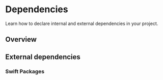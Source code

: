 # Dependencies

Learn how to declare internal and external dependencies in your project.

## Overview

<!--TODO-->


## External dependencies

### Swift Packages


